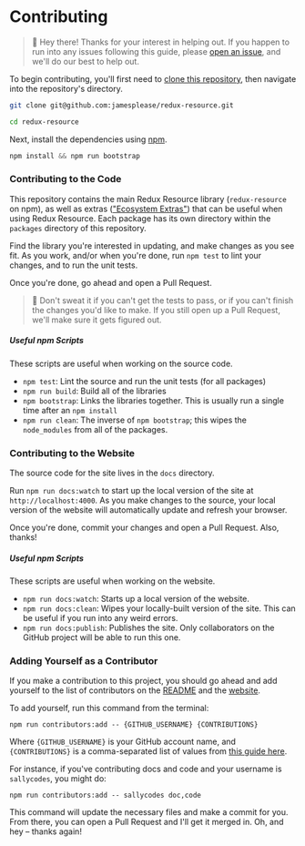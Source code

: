 # Contributing

> :wave: Hey there! Thanks for your interest in helping out. If you happen to
run into any issues following this guide, please
[open an issue](https://github.com/jamesplease/redux-resource/issues/new?title=Contributing+help),
and we'll do our best to help out.

To begin contributing, you'll first need to
[clone this repository](https://help.github.com/articles/cloning-a-repository/),
then navigate into the repository's directory.

```sh
git clone git@github.com:jamesplease/redux-resource.git

cd redux-resource
```

Next, install the dependencies using [npm](https://www.npmjs.com/).

```js
npm install && npm run bootstrap
```

### Contributing to the Code

This repository contains the main Redux Resource library (`redux-resource`
on npm), as well as extras 
(["Ecosystem Extras"](https://redux-resource.js.org/docs/extras/)) that can be useful when
using Redux Resource. Each package has its own directory within the
`packages` directory of this repository.

Find the library you're interested in updating, and make changes as you see fit.
As you work, and/or when you're done, run `npm test` to lint your changes, and
to run the unit tests.

Once you're done, go ahead and open a Pull Request.

> :information_desk_person: Don't sweat it if you can't get the tests to pass,
or if you can't finish the changes you'd like to make. If you still open up a
Pull Request, we'll make sure it gets figured out.

##### Useful npm Scripts

These scripts are useful when working on the source code.

- `npm test`: Lint the source and run the unit tests (for all packages)
- `npm run build`: Build all of the libraries
- `npm bootstrap`: Links the libraries together. This is usually run a single
  time after an `npm install`
- `npm run clean`: The inverse of `npm bootstrap`; this wipes the `node_modules` from
  all of the packages.

### Contributing to the Website

The source code for the site lives in the `docs` directory.

Run `npm run docs:watch` to start up the local version of the site at
`http://localhost:4000`. As you make changes to the source, your local version
of the website will automatically update and refresh your browser.

Once you're done, commit your changes and open a Pull Request. Also, thanks!

##### Useful npm Scripts

These scripts are useful when working on the website.

- `npm run docs:watch`: Starts up a local version of the website.
- `npm run docs:clean`: Wipes your locally-built version of the site. This can be useful
  if you run into any weird errors.
- `npm run docs:publish`: Publishes the site. Only collaborators on the GitHub project
  will be able to run this one.

### Adding Yourself as a Contributor

If you make a contribution to this project, you should go ahead and add yourself
to the list of contributors on the
[README](https://github.com/jamesplease/redux-resource#contributors) and the
[website](https://redux-resource.js.org/#contributors).

To add yourself, run this command from the terminal:

```
npm run contributors:add -- {GITHUB_USERNAME} {CONTRIBUTIONS}
```

Where `{GITHUB_USERNAME}` is your GitHub account name, and `{CONTRIBUTIONS}` is a
comma-separated list of values from
[this guide here](https://github.com/jfmengels/all-contributors-cli#addupdate-contributors).

For instance, if you've contributing docs and code and your username is `sallycodes`,
you might do:

```
npm run contributors:add -- sallycodes doc,code
```

This command will update the necessary files and make a commit for you. From there, you can
open a Pull Request and I'll get it merged in. Oh, and hey – thanks again!